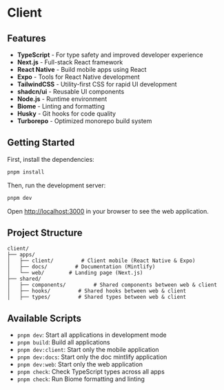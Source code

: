 # Client

## Features

- **TypeScript** - For type safety and improved developer experience
- **Next.js** - Full-stack React framework
- **React Native** - Build mobile apps using React
- **Expo** - Tools for React Native development
- **TailwindCSS** - Utility-first CSS for rapid UI development
- **shadcn/ui** - Reusable UI components
- **Node.js** - Runtime environment
- **Biome** - Linting and formatting
- **Husky** - Git hooks for code quality
- **Turborepo** - Optimized monorepo build system

## Getting Started

First, install the dependencies:

```bash
pnpm install
```

Then, run the development server:

```bash
pnpm dev
```

Open [http://localhost:3000](http://localhost:3000) in your browser to see the web application.

## Project Structure

```
client/
├── apps/
│   ├── client/         # Client mobile (React Native & Expo)
│   ├── docs/         # Documentation (Mintlify)
│   └── web/        # Landing page (Next.js)
├── shared/
│   ├── components/         # Shared components between web & client
│   ├── hooks/         # Shared hooks between web & client
│   ├── types/         # Shared types between web & client
```

## Available Scripts

- `pnpm dev`: Start all applications in development mode
- `pnpm build`: Build all applications
- `pnpm dev:client`: Start only the mobile application
- `pnpm dev:docs`: Start only the doc mintlify application
- `pnpm dev:web`: Start only the web application
- `pnpm check`: Check TypeScript types across all apps
- `pnpm check`: Run Biome formatting and linting
